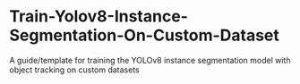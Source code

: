 # Train-Yolov8-Instance-Segmentation-On-Custom-Dataset
A guide/template for training the YOLOv8 instance segmentation model with object tracking on custom datasets
